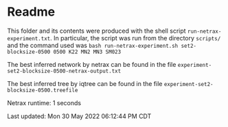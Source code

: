 # Readme

This folder and its contents were produced with the shell script
`run-netrax-experiment.txt`. In particular, the script was run from the
directory `scripts/` and the command used was `bash run-netrax-experiment.sh
set2-blocksize-0500 0500 K22 MN2 MN3 SM023`

The best inferred network by netrax can be found in the file
`experiment-set2-blocksize-0500-netrax-output.txt`

The best inferred tree by iqtree can be found in the file
`experiment-set2-blocksize-0500.treefile`

Netrax runtime: 1 seconds

Last updated: Mon 30 May 2022 06:12:44 PM CDT
